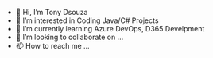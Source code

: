 - 👋 Hi, I’m Tony Dsouza
- 👀 I’m interested in Coding Java/C# Projects
- 🌱 I’m currently learning Azure DevOps, D365 Develpment
- 💞️ I’m looking to collaborate on ...
- 📫 How to reach me ...

<!---
tonydsouza1987/tonydsouza1987 is a ✨ special ✨ repository because its `README.md` (this file) appears on your GitHub profile.
You can click the Preview link to take a look at your changes.
--->

